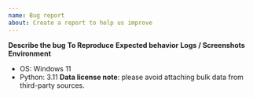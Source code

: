 ```yaml
---
name: Bug report
about: Create a report to help us improve
---
```

**Describe the bug**
**To Reproduce**
**Expected behavior**
**Logs / Screenshots**
**Environment**
- OS: Windows 11
- Python: 3.11
**Data license note**: please avoid attaching bulk data from third-party sources.
